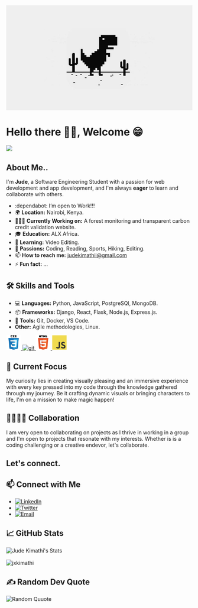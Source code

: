 ![a dinosaur](/dino.jpeg)

# Hello there 👋🏾, Welcome 😁

<a href="https://github.com/CodeWhiteWeb/CodeWhiteWeb"><img src="https://readme-typing-svg.herokuapp.com?color=%2336BCF7&center=true&vCenter=true&lines=How+can+I+help+you?;Wanna+see+my+projects?;Feel+free+to+explore+all+of+them.;"></a>

## About Me..
I'm **Jude**, a Software Engineering Student with a passion for web development and app development, and I'm always **eager** to learn and collaborate with others.

- :dependabot:  I’m open to Work!!!
- 🌍 **Location:** Nairobi, Kenya.
- 👨🏾‍💻 **Currently Working on:** A forest monitoring and transparent carbon credit validation website.
- 🎓 **Education:** ALX Africa.
- 🌱 **Learning:** Video Editing.
- 💬 **Passions:** Coding, Reading, Sports, Hiking, Editing.
- 📫 **How to reach me:** judekimathii@gmail.com
- ⚡ **Fun fact:**  ...

## 🛠️ Skills and Tools
- 💻 **Languages:** Python, JavaScript, PostgreSQl, MongoDB.
- 📦 **Frameworks:** Django, React, Flask, Node.js, Express.js.
- 🧰 **Tools:** Git, Docker, VS Code.
- **Other:** Agile methodologies, Linux.
<p align="left"> <a href="https://www.w3schools.com/css/" target="_blank" rel="noreferrer"> <img src="https://raw.githubusercontent.com/devicons/devicon/master/icons/css3/css3-original-wordmark.svg" alt="css3" width="40" height="40"/> </a> <a href="https://git-scm.com/" target="_blank" rel="noreferrer"> <img src="https://www.vectorlogo.zone/logos/git-scm/git-scm-icon.svg" alt="git" width="40" height="40"/> </a> <a href="https://www.w3.org/html/" target="_blank" rel="noreferrer"> <img src="https://raw.githubusercontent.com/devicons/devicon/master/icons/html5/html5-original-wordmark.svg" alt="html5" width="40" height="40"/> </a> <a href="https://developer.mozilla.org/en-US/docs/Web/JavaScript" target="_blank" rel="noreferrer"> <img src="https://raw.githubusercontent.com/devicons/devicon/master/icons/javascript/javascript-original.svg" alt="javascript" width="40" height="40"/> </a> <a href="https://reactjs.org/" target="_blank" rel="noreferrer"> </a> </p>


## 🔭 Current Focus
My curiosity lies in creating visually pleasing and an immersive experience with every key pressed into my code through the knowledge gathered through my journey. Be it crafting dynamic visuals or bringing characters to life, I'm on a mission to make magic happen!

## 🫱🏾‍🫲🏾 Collaboration
I am very open to collaborating on projects as I thrive in working in a group and I'm open to projects that resonate with my interests. Whether is is a coding challenging or a creative endevor, let's collaborate.

## Let's connect.
## 📫 Connect with Me
- <a href="https://www.linkedin.com/in/judekimathi" target="_blank"><img src="https://img.shields.io/badge/LinkedIn-0A66C2?style=flat&logo=linkedin&logoColor=white" alt="LinkedIn" height="30"></a>
- <a href="https://twitter.com/spaghetttus" target="_blank"><img src="https://img.shields.io/badge/Twitter-1DA1F2?style=flat&logo=twitter&logoColor=white" alt="Twitter" height="30"></a>
- <a href="mailto:judekimathii@gmail.com" target="_blank"><img src="https://img.shields.io/badge/Email-D14836?style=flat&logo=gmail&logoColor=white" alt="Email" height="30"></a>

## 📈 GitHub Stats
![Jude Kimathi's Stats](https://github-readme-stats.vercel.app/api?username=jxkimathi&show_icons=true&theme=radical)

<p><img align="center" src="https://github-readme-streak-stats.herokuapp.com/?user=jxkimathi&" alt="jxkimathi" /></p>


## ✍️ Random Dev Quote
![Random Quuote](https://quotes-github-readme.vercel.app/api?type=horizontal&theme=light)
